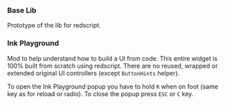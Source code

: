 ### Base Lib

Prototype of the lib for redscript.

### Ink Playground

Mod to help understand how to build a UI from code. 
This entire widget is 100% built from scratch using redscript.
There are no reused, wrapped or extended original UI controllers (except `ButtonHints` helper).

To open the Ink Playground popup you have to hold `R` when on foot (same key as for reload or radio). 
To close the popup press `ESC` or `C` key.
